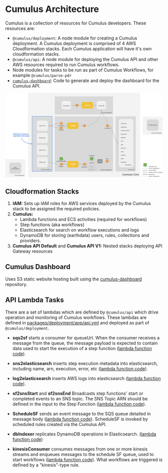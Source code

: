 # Cumulus Architecture

Cumulus is a collection of resources for Cumulus developers. These resources are:

* `@cumulus/deployment`: A node module for creating a Cumulus deployment. A Cumulus deployment is comprised of 4 AWS Cloudformation stacks. Each Cumulus application will have it's own cloudformation stacks.
* `@cumulus/api`: A node module for deploying the Cumulus API and other AWS resources required to run Cumulus workflows.
* Node modules for tasks to be run as part of Cumulus Workflows, for example `@cumulus/parse-pdr`
* [`cumulus-dashboard`](https://github.com/cumulus-nasa/cumulus-dashboard): Code to generate and deploy the dashboard for the Cumulus API.

<img src="/images/cumulus-arch-diagram.png">

## Cloudformation Stacks

1. **IAM:** Sets up IAM roles for AWS services deployed by the Cumulus stack to be assigned the required policies.
2. **Cumulus:**
    * Lambda functions and ECS activities (required for workflows)
    * Step functions (aka workflows)
    * Elasticsearch for search on workflow executions and logs
    * DynamoDB for storing (earthdata) users, rules, collections and providers.
3. **Cumulus API Default** and **Cumulus API V1:** Nested stacks deploying API Gateway resources


## Cumulus Dashboard

Uses S3 static website hosting built using the [cumulus-dashboard](https://github.com/cumulus-nasa/cumulus-dashboard) repository.

## API Lambda Tasks

There are a set of lambdas which are defined by `@cumulus/api` which drive operation and monitoring of Cumulus workflows. These lambdas are defined in [packages/deployment/app/api.yml](https://github.com/cumulus-nasa/cumulus/blob/master/packages/api/config/lambdas.yml) and deployed as part of `@cumulus/deployment`.

* **sqs2sf** starts a consumer for queueUrl. When the consumer receives a message from the queue, the message payload is expected to contain data used to start the execution of a step function ([lambda function code](https://github.com/cumulus-nasa/cumulus/blob/master/packages/api/lambdas/sf-starter.js)).

* **sns2elasticsearch** inserts step execution metadata into elasticsearch, including name, arn, execution, error, etc ([lambda function code](https://github.com/cumulus-nasa/cumulus/blob/master/packages/api/es/indexer.js)).

* **log2elasticsearch** inserts AWS logs into elasticsearch ([lambda function code](https://github.com/cumulus-nasa/cumulus/blob/master/packages/api/es/indexer.js)).

* **sf2snsStart** and **sf2snsEnd** Broadcasts step functions' start or completed events to an SNS topic. The SNS Topic ARN should be defined in the input to the Step Function ([lambda function code](https://github.com/cumulus-nasa/cumulus/blob/master/packages/api/lambdas/sf-sns-broadcast.js)).

* **ScheduleSF** sends an event message to the SQS queue detailed in message body ([lambda function code](https://github.com/cumulus-nasa/cumulus/blob/master/packages/api/lambdas/sf-scheduler.js)). ScheduleSF is invoked by scheduled rules created via the Cumulus API.

* **dbIndexer** replicates DynamoDB operations in Elasticsearch. ([lambda function code](https://github.com/cumulus-nasa/cumulus/blob/master/packages/api/lambdas/db-indexer.js))

* **kinesisConsumer** consumes messages from one or more kinesis streams and enqueues messages to the schedule SF queue, used to start workflows ([lambda function code](https://github.com/cumulus-nasa/cumulus/blob/master/packages/api/lambdas/kinesis-consumer.js)). What workflows are triggered is defined by a "kinesis"-type rule.

